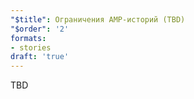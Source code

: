 ```yaml
---
"$title": Ограничения AMP-историй (TBD)
"$order": '2'
formats:
- stories
draft: 'true'
---
```


TBD
